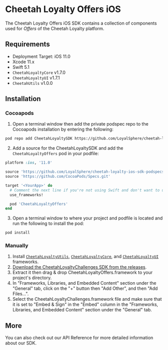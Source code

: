 # Cheetah Loyalty Offers iOS

The Cheetah Loyalty Offers iOS SDK contains a collection of components used for *Offers* of the Cheetah Loyalty platform.

## Requirements
* Deployment Target: iOS 11.0
* Xcode 11.x
* Swift 5.1
* `CheetahLoyaltyCore` v1.7.0
* `CheetahLoyaltyUI` v1.7.1
* `CheetahUtils` v1.0.0

## Installation

### Cocoapods

1. Open a terminal window then add the private podspec repo to the Cocoapods installation by entering the following:

```sh
pod repo add CheetahLoyaltySDK https://github.com/LoyalSphere/cheetah-loyalty-ios-sdk-podspecs.git
```

2. Add a source for the CheetahLoyaltySDK and add the `CheetahLoyaltyOffers` pod in your podfile:

```ruby
platform :ios, '11.0'

source 'https://github.com/LoyalSphere/cheetah-loyalty-ios-sdk-podspecs.git'
source 'https://github.com/CocoaPods/Specs.git'

target '<YourApp>' do
  # Comment the next line if you're not using Swift and don't want to use dynamic frameworks
  use_frameworks!

  pod 'CheetahLoyaltyOffers'
end
```

3. Open a terminal window to where your project and podfile is located and run the following to install the pod:

```sh
pod install
```

### Manually

1. Install [`CheetahLoyaltyUtils`](https://github.com/LoyalSphere/cheetah-loyalty-ios-sdk/blob/master/CheetahLoyaltyUtils/README.md), [`CheetahLoyaltyCore`](https://github.com/LoyalSphere/cheetah-loyalty-ios-sdk/blob/master/CheetahLoyaltyCore/README.md), and [`CheetahLoyaltyUI`](https://github.com/LoyalSphere/cheetah-loyalty-ios-sdk/blob/master/CheetahLoyaltyUI/README.md) frameworks.
2. [Download the CheetahLoyaltyChallenges SDK from the releases](https://github.com/LoyalSphere/cheetah-loyalty-ios-sdk/releases).
2. Extract it then drag & drop CheetahLoyaltyOffers.framework to your project's directory.
3. In "Frameworks, Libraries, and Embedded Content" section under the "General" tab, click on the "+" button then "Add Other", and then "Add Files...".
4. Select the CheetahLoyaltyChallenges.framework file and make sure that it is set to "Embed & Sign" in the "Embed" column in the "Frameworks, Libraries, and Embedded Content" section under the "General" tab.


## More
You can also check out our API Reference for more detailed information about our SDK.
